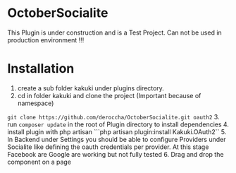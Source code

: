 # OctoberSocialite

This Plugin is under construction and is a Test Project. Can not be used in production environment !!!

# Installation

1. create a sub folder kakuki under plugins directory.
2. cd in folder kakuki and clone the project (Important because of namespace)

```git clone https://github.com/deroccha/OctoberSocialite.git oauth2```
3. run ```composer update``` in the root of Plugin directory to install dependencies
4. install plugin with php artisan ```php artisan plugin:install Kakuki.OAuth2``
5. In Backend under Settings you should be able to configure Providers under Socialite like defining the oauth credentials per provider.
   At this stage Facebook are Google are working but not fully tested
6. Drag and drop the component on a page   